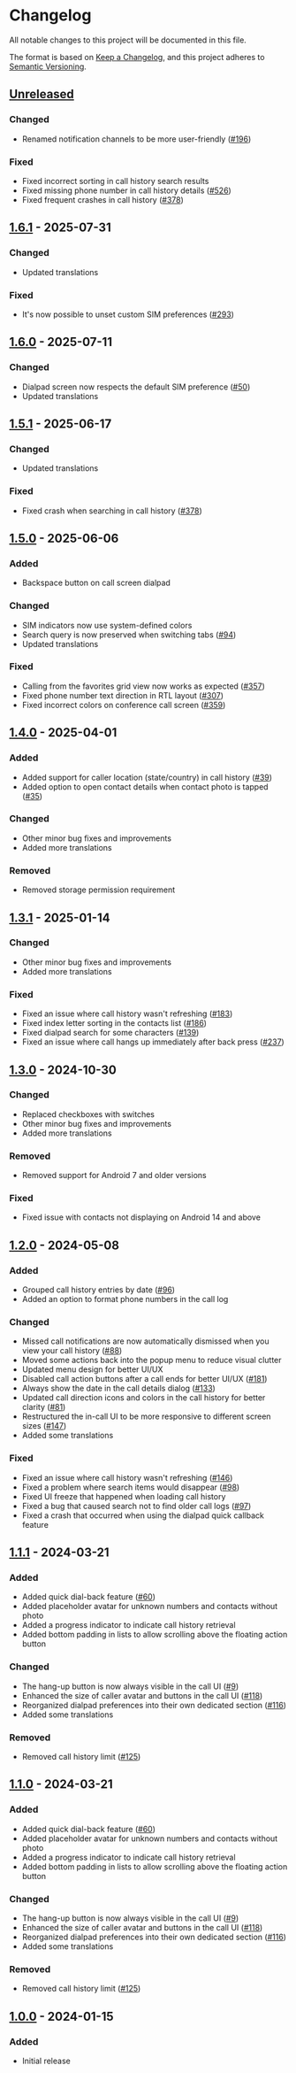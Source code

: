 # Changelog
All notable changes to this project will be documented in this file.

The format is based on [Keep a Changelog](https://keepachangelog.com/en/1.1.0/),
and this project adheres to [Semantic Versioning](https://semver.org/spec/v2.0.0.html).

## [Unreleased]
### Changed
- Renamed notification channels to be more user-friendly ([#196])

### Fixed
- Fixed incorrect sorting in call history search results
- Fixed missing phone number in call history details ([#526])
- Fixed frequent crashes in call history ([#378])

## [1.6.1] - 2025-07-31
### Changed
- Updated translations

### Fixed
- It's now possible to unset custom SIM preferences ([#293])

## [1.6.0] - 2025-07-11
### Changed
- Dialpad screen now respects the default SIM preference ([#50])
- Updated translations

## [1.5.1] - 2025-06-17
### Changed
- Updated translations

### Fixed
- Fixed crash when searching in call history ([#378])

## [1.5.0] - 2025-06-06
### Added
- Backspace button on call screen dialpad

### Changed
- SIM indicators now use system-defined colors
- Search query is now preserved when switching tabs ([#94])
- Updated translations

### Fixed
- Calling from the favorites grid view now works as expected ([#357])
- Fixed phone number text direction in RTL layout ([#307])
- Fixed incorrect colors on conference call screen ([#359])

## [1.4.0] - 2025-04-01
### Added
- Added support for caller location (state/country) in call history ([#39])
- Added option to open contact details when contact photo is tapped ([#35])

### Changed
- Other minor bug fixes and improvements
- Added more translations

### Removed
- Removed storage permission requirement

## [1.3.1] - 2025-01-14
### Changed
- Other minor bug fixes and improvements
- Added more translations

### Fixed
- Fixed an issue where call history wasn't refreshing ([#183])
- Fixed index letter sorting in the contacts list ([#186])
- Fixed dialpad search for some characters ([#139])
- Fixed an issue where call hangs up immediately after back press ([#237])

## [1.3.0] - 2024-10-30
### Changed
- Replaced checkboxes with switches
- Other minor bug fixes and improvements
- Added more translations

### Removed
- Removed support for Android 7 and older versions

### Fixed
- Fixed issue with contacts not displaying on Android 14 and above

## [1.2.0] - 2024-05-08
### Added
- Grouped call history entries by date ([#96])
- Added an option to format phone numbers in the call log

### Changed
- Missed call notifications are now automatically dismissed when you view your call history ([#88])
- Moved some actions back into the popup menu to reduce visual clutter
- Updated menu design for better UI/UX
- Disabled call action buttons after a call ends for better UI/UX ([#181])
- Always show the date in the call details dialog ([#133])
- Updated call direction icons and colors in the call history for better clarity ([#81])
- Restructured the in-call UI to be more responsive to different screen sizes ([#147])
- Added some translations

### Fixed
- Fixed an issue where call history wasn't refreshing ([#146])
- Fixed a problem where search items would disappear ([#98])
- Fixed UI freeze that happened when loading call history
- Fixed a bug that caused search not to find older call logs ([#97])
- Fixed a crash that occurred when using the dialpad quick callback feature

## [1.1.1] - 2024-03-21
### Added
- Added quick dial-back feature ([#60])
- Added placeholder avatar for unknown numbers and contacts without photo
- Added a progress indicator to indicate call history retrieval
- Added bottom padding in lists to allow scrolling above the floating action button

### Changed
- The hang-up button is now always visible in the call UI ([#9])
- Enhanced the size of caller avatar and buttons in the call UI ([#118])
- Reorganized dialpad preferences into their own dedicated section ([#116])
- Added some translations

### Removed
- Removed call history limit ([#125])

## [1.1.0] - 2024-03-21
### Added
- Added quick dial-back feature ([#60])
- Added placeholder avatar for unknown numbers and contacts without photo
- Added a progress indicator to indicate call history retrieval
- Added bottom padding in lists to allow scrolling above the floating action button

### Changed
- The hang-up button is now always visible in the call UI ([#9])
- Enhanced the size of caller avatar and buttons in the call UI ([#118])
- Reorganized dialpad preferences into their own dedicated section ([#116])
- Added some translations

### Removed
- Removed call history limit ([#125])

## [1.0.0] - 2024-01-15
### Added
- Initial release

[#9]: https://github.com/FossifyOrg/Phone/issues/9
[#35]: https://github.com/FossifyOrg/Phone/issues/35
[#39]: https://github.com/FossifyOrg/Phone/issues/39
[#50]: https://github.com/FossifyOrg/Phone/issues/50
[#60]: https://github.com/FossifyOrg/Phone/issues/60
[#81]: https://github.com/FossifyOrg/Phone/issues/81
[#88]: https://github.com/FossifyOrg/Phone/issues/88
[#94]: https://github.com/FossifyOrg/Phone/issues/94
[#96]: https://github.com/FossifyOrg/Phone/issues/96
[#97]: https://github.com/FossifyOrg/Phone/issues/97
[#98]: https://github.com/FossifyOrg/Phone/issues/98
[#116]: https://github.com/FossifyOrg/Phone/issues/116
[#118]: https://github.com/FossifyOrg/Phone/issues/118
[#125]: https://github.com/FossifyOrg/Phone/issues/125
[#133]: https://github.com/FossifyOrg/Phone/issues/133
[#139]: https://github.com/FossifyOrg/Phone/issues/139
[#146]: https://github.com/FossifyOrg/Phone/issues/146
[#147]: https://github.com/FossifyOrg/Phone/issues/147
[#181]: https://github.com/FossifyOrg/Phone/issues/181
[#183]: https://github.com/FossifyOrg/Phone/issues/183
[#186]: https://github.com/FossifyOrg/Phone/issues/186
[#196]: https://github.com/FossifyOrg/Phone/issues/196
[#237]: https://github.com/FossifyOrg/Phone/issues/237
[#293]: https://github.com/FossifyOrg/Phone/issues/293
[#307]: https://github.com/FossifyOrg/Phone/issues/307
[#357]: https://github.com/FossifyOrg/Phone/issues/357
[#359]: https://github.com/FossifyOrg/Phone/issues/359
[#378]: https://github.com/FossifyOrg/Phone/issues/378
[#526]: https://github.com/FossifyOrg/Phone/issues/526

[Unreleased]: https://github.com/FossifyOrg/Phone/compare/1.6.1...HEAD
[1.6.1]: https://github.com/FossifyOrg/Phone/compare/1.6.0...1.6.1
[1.6.0]: https://github.com/FossifyOrg/Phone/compare/1.5.1...1.6.0
[1.5.1]: https://github.com/FossifyOrg/Phone/compare/1.5.0...1.5.1
[1.5.0]: https://github.com/FossifyOrg/Phone/compare/1.4.0...1.5.0
[1.4.0]: https://github.com/FossifyOrg/Phone/compare/1.3.1...1.4.0
[1.3.1]: https://github.com/FossifyOrg/Phone/compare/1.3.0...1.3.1
[1.3.0]: https://github.com/FossifyOrg/Phone/compare/1.2.0...1.3.0
[1.2.0]: https://github.com/FossifyOrg/Phone/compare/1.1.1...1.2.0
[1.1.1]: https://github.com/FossifyOrg/Phone/compare/1.1.0...1.1.1
[1.1.0]: https://github.com/FossifyOrg/Phone/compare/1.0.0...1.1.0
[1.0.0]: https://github.com/FossifyOrg/Phone/releases/tag/1.0.0
